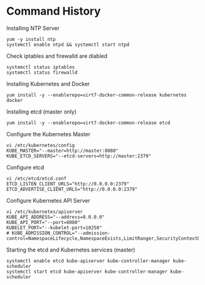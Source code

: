 
Command History
===============

Installing NTP Server

    yum -y install ntp
    systemctl enable ntpd && systemctl start ntpd

Check iptables and firewalld are diabled

    systemctl status iptables
    systemctl status firewalld

Installing Kubernetes and Docker

    yum install -y --enablerepo=virt7-docker-common-release kubernetes docker

Installing etcd (master only)

    yum install -y --enablerepo=virt7-docker-common-release etcd

Configure the Kubernetes Master

    vi /etc/kubernetes/config
    KUBE_MASTER="--master=http://master:8080"   
    KUBE_ETCD_SERVERS="--etcd-servers=http://master:2379" 

Configure etcd

    vi /etc/etcd/etcd.conf
    ETCD_LISTEN_CLIENT_URLS="http://0.0.0.0:2379"
    ETCD_ADVERTISE_CLIENT_URLS="http://0.0.0.0:2379"

Configure Kubernetes API Server

    vi /etc/kubernetes/apiserver
    KUBE_API_ADDRESS="--address=0.0.0.0"
    KUBE_API_PORT="--port=8080"
    KUBELET_PORT="--kubelet-port=10250"
    # KUBE_ADMISSION_CONTROL="--admission-control=NamespaceLifecycle,NamespaceExists,LimitRanger,SecurityContextDeny,ServiceAccount,ResourceQuota"

Starting the etcd and Kubernetes services (master)

    systemctl enable etcd kube-apiserver kube-controller-manager kube-scheduler
    systemctl start etcd kube-apiserver kube-controller-manager kube-scheduler

